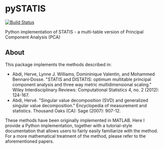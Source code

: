 # pySTATIS

[![Build Status](https://travis-ci.org/mfalkiewicz/pySTATIS.svg?branch=master)](https://travis-ci.org/mfalkiewicz/pySTATIS)

Python implementation of STATIS - a multi-table version of Principal Component Analysis (PCA)

## About

This package implements the methods described in:

- Abdi, Herve, Lynne J. Williams, Domininique Valentin, and Mohammed Bennani‐Dosse. "STATIS and DISTATIS: optimum multitable principal component analysis and three way metric multidimensional scaling." Wiley Interdisciplinary Reviews: Computational Statistics 4, no. 2 (2012): 124-167.
- Abdi, Hervé. "Singular value decomposition (SVD) and generalized singular value decomposition." Encyclopedia of measurement and statistics. Thousand Oaks (CA): Sage (2007): 907-12.

These methods have been originally implemented in MATLAB. Here I provide a Python implementation, together with a
tutorial-style documentation that allows users to fairly easily familiarize with the method. For a more mathematical 
treatment of the method, please refer to the aforementioned papers.

